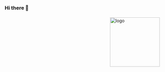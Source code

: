 ### Hi there 👋
<img src="https://github-readme-stats.vercel.app/api?username=masterinfinity&show_icons=true" alt="logo" height="160" align="right" style="margin: 5px; margin-bottom: 20px;" />

<!--
**MasterInfinity/masterinfinity** is a ✨ _special_ ✨ repository because its `README.md` (this file) appears on your GitHub profile.

Here are some ideas to get you started:

- 🔭 I’m currently working on ...
- 🌱 I’m currently learning ...
- 👯 I’m looking to collaborate on ...
- 🤔 I’m looking for help with ...
- 💬 Ask me about ...
- 📫 How to reach me: ...
- 😄 Pronouns: ...
- ⚡ Fun fact: ...
-->
